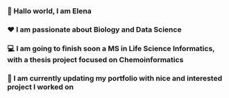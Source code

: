 ### 👋 Hallo world, I am Elena 
### :heart: I am passionate about Biology and Data Science
### :computer: I am going to finish soon a MS in Life Science Informatics, with a thesis project focused on Chemoinformatics
### :orange_book: I am currently updating my portfolio with nice and interested project I worked on 

<!--
**persepolix/persepolix** is a ✨ _special_ ✨ repository because its `README.md` (this file) appears on your GitHub profile.

Here are some ideas to get you started:

- 🔭 I’m currently working on ...
- 🌱 I’m currently learning ...
- 👯 I’m looking to collaborate on ...
- 🤔 I’m looking for help with ...
- 💬 Ask me about ...
- 📫 How to reach me: ...
- 😄 Pronouns: ...
- ⚡ Fun fact: ...
-->
